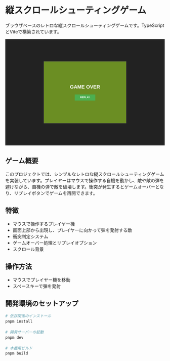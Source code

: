 # 縦スクロールシューティングゲーム

ブラウザベースのレトロな縦スクロールシューティングゲームです。TypeScriptとViteで構築されています。

![ゲームプレイ画面](./public/screenshots/localhost_5173_141909.png)

## ゲーム概要

このプロジェクトでは、シンプルなレトロな縦スクロールシューティングゲームを実装しています。プレイヤーはマウスで操作する自機を動かし、敵や敵の弾を避けながら、自機の弾で敵を破壊します。衝突が発生するとゲームオーバーとなり、リプレイボタンでゲームを再開できます。

## 特徴

- マウスで操作するプレイヤー機
- 画面上部から出現し、プレイヤーに向かって弾を発射する敵
- 衝突判定システム
- ゲームオーバー処理とリプレイオプション
- スクロール背景

## 操作方法

- マウスでプレイヤー機を移動
- スペースキーで弾を発射

## 開発環境のセットアップ

```bash
# 依存関係のインストール
pnpm install

# 開発サーバーの起動
pnpm dev

# 本番用ビルド
pnpm build
```
